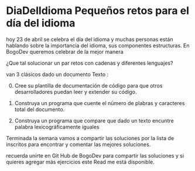 # DiaDelIdioma Pequeños retos para el día del idioma


hoy 23 de abril  se celebra el día del idioma y muchas personas están hablando sobre la importancia del idioma, sus componentes estructuras. 
En BogoDev queremos celebrar de la mejor manera 

¿Que tal solucionar un par retos con cadenas y diferentes lenguajes? 

van 3 clásicos dado un documento Texto :

 0. Cree su plantilla de documentación de código para que otros
    desarrolladores puedan leer y extender su código.
    
 1. Construya un programa que cuente el número de plabras y caracteres
    total del documento. 
    
 2. Construya un programa que compare que dado un texto encuntre palabra
    lexicográficamente iguales

Terminada la semana vamos a compartir las soluciones por la lista de inscritos para encontrar y comentar las mejores soluciones. 

recuerda unirte en Git Hub de BogoDev para compartir las soluciones y si quieres agregar más ejercicios este Read me está disponible. 
